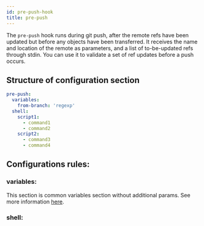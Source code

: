 ```yaml
---
id: pre-push-hook
title: pre-push
---
```

The `pre-push` hook runs during git push, after the remote refs have been updated but before any objects have been transferred. It receives the name and location of the remote as parameters, and a list of to-be-updated refs through stdin. You can use it to validate a set of ref updates before a push occurs.

## Structure of configuration section
```yaml
pre-push:
  variables:
    from-branch: 'regexp'
  shell:
    script1:
      - command1
      - command2
    script2:
      - command3
      - command4
```

## Configurations rules:

### variables:
This section is common variables section without additional params. See more information [here](./../variables.md).

### shell:
